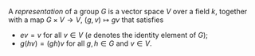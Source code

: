 A *representation* of a group $G$ is a vector space $V$ over a field $k$, together with a map $G \times V \to V$, $(g, v) \mapsto gv$ that satisfies

- $ev = v$ for all $v \in V$ ($e$ denotes the identity element of $G$);
- $g(hv) = (gh)v$ for all $g, h \in G$ and $v \in V$.
